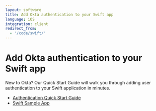 ```yaml
---
layout: software
title: Add Okta authentication to your Swift app
language: iOS
integration: client
redirect_from:
  - '/code/swift/'
---
```


# Add Okta authentication to your Swift app

New to Okta? Our Quick Start Guide will walk you through adding user authentication to your Swift application in minutes.

<ul class='code-list'>
  <li>
    <a href='/quickstart/#/ios/java/generic' class='code-button inverse' data-proofer-ignore>
      <span class='code-icon launch-16'></span><span>Authentication Quick Start Guide</span>
    </a>
  </li>
  <li>
    <a href='https://github.com/okta/okta-sdk-appauth-ios' class='code-button'>
      <span class='fa fa-github'></span><span>Swift Sample App</span>
    </a>
  </li>
</ul>

